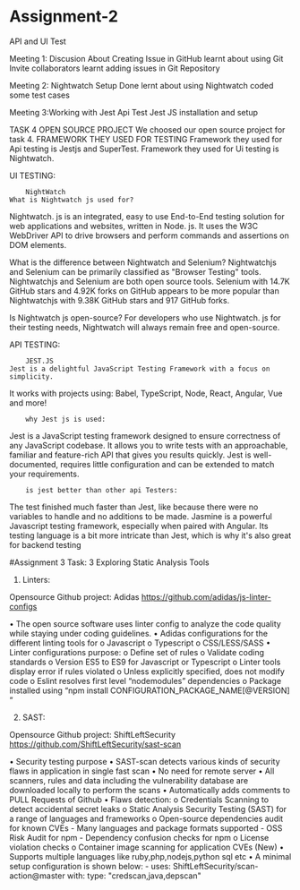# Assignment-2
 API and UI Test
 
 Meeting 1: Discusion About Creating Issue in GitHub
 learnt about using Git
 Invite collaborators 
 learnt adding issues in Git Repository


 Meeting 2: Nightwatch Setup Done
 lernt about using Nightwatch
 coded some test cases 
 
 Meeting 3:Working with Jest Api Test
Jest JS installation and setup


TASK 4
 OPEN SOURCE PROJECT
We choosed our open source project for task 4. 
                     FRAMEWORK THEY USED FOR TESTING
Framework they used for Api testing is Jestjs and SuperTest.
Framework they used for Ui testing is Nightwatch.

UI TESTING:

        NightWatch
    What is Nightwatch js used for?
Nightwatch. js is an integrated, easy to use End-to-End testing solution for web applications and websites, written in Node. js. It uses the W3C WebDriver API to drive browsers and perform commands and assertions on DOM elements.

What is the difference between Nightwatch and Selenium?
Nightwatchjs and Selenium can be primarily classified as "Browser Testing" tools. Nightwatchjs and Selenium are both open source tools. Selenium with 14.7K GitHub stars and 4.92K forks on GitHub appears to be more popular than Nightwatchjs with 9.38K GitHub stars and 917 GitHub forks.

Is Nightwatch js open-source?
For developers who use Nightwatch. js for their testing needs, Nightwatch will always remain free and open-source.



API TESTING:

        JEST.JS
    Jest is a delightful JavaScript Testing Framework with a focus on simplicity.

It works with projects using: Babel, TypeScript, Node, React, Angular, Vue and more!

        why Jest js is used:
Jest is a JavaScript testing framework designed to ensure correctness of any JavaScript codebase. It allows you to write tests with an approachable, familiar and feature-rich API that gives you results quickly. Jest is well-documented, requires little configuration and can be extended to match your requirements.

        is jest better than other api Testers:
The test finished much faster than Jest, like because there were no variables to handle and no additions to be made. Jasmine is a powerful Javascript testing framework, especially when paired with Angular. Its testing language is a bit more intricate than Jest, which is why it's also great for backend testing

#Assignment 3
Task: 3
Exploring Static Analysis Tools

1) Linters:

Opensource Github project: Adidas
https://github.com/adidas/js-linter-configs

•	The open source software uses linter config to analyze the code quality while staying under coding guidelines.
•	Adidas configurations for the different linting tools for
   o	Javascript
   o	Typescript
   o	CSS/LESS/SASS
•	Linter configurations purpose:
   o	Define set of rules
   o	Validate coding standards
   o	Version ES5 to ES9 for Javascript or Typescript
   o	Linter tools display error if rules violated
   o	Unless explicitly specified, does not modify code
   o	Eslint resolves first level “nodemodules” dependencies 
   o	Package installed using 	“npm install CONFIGURATION_PACKAGE_NAME[@VERSION] “
   
2) SAST:

Opensource Github project: ShiftLeftSecurity
https://github.com/ShiftLeftSecurity/sast-scan

•	Security testing purpose
•	SAST-scan detects various kinds of security flaws in application in single fast scan
•	No need for remote server
•	All scanners, rules and data including the vulnerability database are downloaded locally to perform the scans
•	Automatically adds comments to PULL Requests of Github
•	Flaws detection:
   o	Credentials Scanning to detect accidental secret leaks
   o	Static Analysis Security Testing (SAST) for a range of languages and frameworks
   o	Open-source dependencies audit for known CVEs
       - Many languages and package formats supported
       -	OSS Risk Audit for npm
       -	Dependency confusion checks for npm
   o	License violation checks
   o	Container image scanning for application CVEs (New)
•	Supports multiple languages like ruby,php,nodejs,python sql etc
•	A minimal setup configuration is shown below:
       - uses: ShiftLeftSecurity/scan-action@master
         with:
           type: "credscan,java,depscan"


